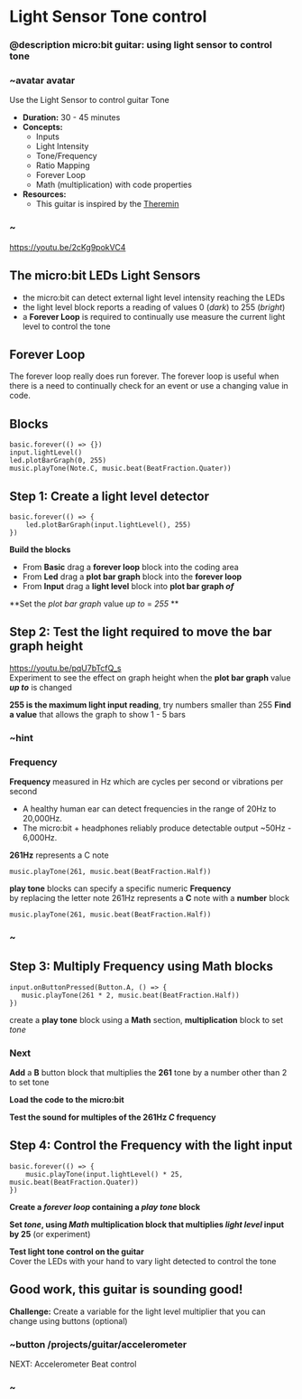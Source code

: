 # Light Sensor Tone control

### @description micro:bit guitar: using light sensor to control tone

### ~avatar avatar

Use the Light Sensor to control guitar Tone
* **Duration:** 30 - 45 minutes
* **Concepts:**
     * Inputs
     * Light Intensity
     * Tone/Frequency
     * Ratio Mapping
     * Forever Loop
     * Math (multiplication) with code properties  
* **Resources:**
     * This guitar is inspired by the [Theremin](https://en.wikipedia.org/wiki/Theremin)

### ~



https://youtu.be/2cKg9pokVC4

## The micro:bit LEDs Light Sensors 

- the micro:bit can detect external light level intensity reaching the LEDs 
- the light level block reports a reading of values 0 (*dark*) to 255 (*bright*)
- a **Forever Loop** is required to continually use measure the current light level to control the tone 

## Forever Loop

The forever loop really does run forever.  The forever loop is useful when there is a need to continually check for an event or use a changing value in code.

## Blocks

```cards
basic.forever(() => {})
input.lightLevel()
led.plotBarGraph(0, 255)
music.playTone(Note.C, music.beat(BeatFraction.Quater))
```

## Step 1: Create a light level detector
```blocks
basic.forever(() => {
    led.plotBarGraph(input.lightLevel(), 255)
})
```
**Build the  blocks**
  * From **Basic** drag a **forever loop** block into the coding area  
  * From **Led** drag a **plot bar graph** block into the **forever loop**  
  * From **Input** drag a **light level** block into **plot bar graph *of***  
  
**Set the *plot bar graph* value *up to* = *255* **  

## Step 2: Test the light required to move the bar graph height   
https://youtu.be/pqU7bTcfQ_s  
Experiment to see the effect on graph height when the **plot bar graph** value ***up to*** is changed  

**255 is the maximum light input reading**, try numbers smaller than 255 
**Find a value** that allows the graph to show 1 - 5 bars  

### ~hint
### Frequency  
**Frequency** measured in Hz  which are cycles per second or vibrations per second  
  * A healthy human ear can detect frequencies in the range of 20Hz to 20,000Hz.  
  * The micro:bit + headphones reliably produce detectable output ~50Hz - 6,000Hz.  

**261Hz** represents a C note
```blocks
music.playTone(261, music.beat(BeatFraction.Half))
```
**play tone** blocks can specify a specific numeric  **Frequency**   
by replacing the letter note 261Hz represents a **C** note with a **number** block
```blocks
music.playTone(261, music.beat(BeatFraction.Half))
```
### ~  

## Step 3: Multiply Frequency using Math blocks
 ```blocks
input.onButtonPressed(Button.A, () => {
    music.playTone(261 * 2, music.beat(BeatFraction.Half))
})
```  
create a **play tone** block using a **Math** section, **multiplication** block to set *tone*   

### Next  
**Add** a **B** button block that multiplies the **261** tone by a number other than 2 to set tone 
  
**Load the code to the micro:bit**  
  
  **Test the sound for multiples of the 261Hz *C* frequency**  
  
## Step 4: Control the Frequency with the light input
```blocks
basic.forever(() => {
    music.playTone(input.lightLevel() * 25, music.beat(BeatFraction.Quater))
})
```
**Create a *forever loop* containing a *play tone* block**  
  
**Set *tone*, using *Math* multiplication block that multiplies *light level* input by 25** 
(or experiment)  
  
**Test light tone control on the guitar**  
Cover the LEDs with your hand to vary light detected to control the tone  

## Good work, this guitar is sounding good!
**Challenge:** Create a variable for the light level multiplier that you can change using buttons (optional)  

### ~button /projects/guitar/accelerometer  
NEXT: Accelerometer Beat control  
### ~
